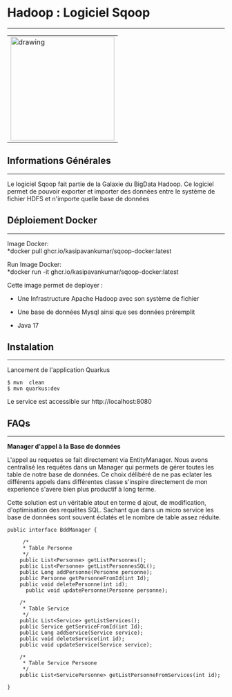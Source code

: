 ﻿## <h1>Hadoop : Logiciel Sqoop</h1>
***
<table><tr>
  <td><img src="https://github.com/user-attachments/assets/62ab5754-1b98-4a7f-9059-9f434548bea7" alt="drawing" height="240px"/></td>
</tr></table>

## Informations Générales
***
Le logiciel Sqoop fait partie de la Galaxie du BigData Hadoop.
Ce logiciel permet de pouvoir exporter et importer des données entre le système de fichier HDFS et n'importe quelle base de données

## Déploiement Docker
***
Image Docker:<br/>
*docker pull ghcr.io/kasipavankumar/sqoop-docker:latest<br/>

Run Image Docker:<br/>
*docker run -it ghcr.io/kasipavankumar/sqoop-docker:latest<br/>

Cette image permet de deployer :
* Une Infrastructure Apache Hadoop avec son système de fichier
* Une base de données Mysql ainsi que ses données préremplit

* Java 17
## Instalation
***
Lancement de l'application Quarkus<br>
```
$ mvn  clean
$ mvn quarkus:dev
```
Le service est accessible sur http://localhost:8080

## FAQs
***
**Manager d'appel à la Base de données**

L'appel au requetes se fait directement via EntityManager.
Nous avons centralisé les requêtes dans un Manager qui permets de gérer toutes les table de notre base de données.
Ce choix délibéré de ne pas eclater les différents appels dans différentes classe s'inspire directement de mon experience s'avere bien plus productif à long terme.

Cette solution est un véritable atout en terme d ajout, de modification, d'optimisation des requêtes SQL. 
Sachant que dans un micro service les base de données sont souvent éclatés et le nombre de table assez réduite.

```
public interface BddManager {
    
     /*
     * Table Personne
     */
    public List<Personne> getListPersonnes();
    public List<Personne> getListPersonnesSQL();
    public Long addPersonne(Personne personne);
    public Personne getPersonneFromId(int Id);
    public void deletePersonne(int id);
	  public void updatePersonne(Personne personne);
	
    /*
     * Table Service
     */
    public List<Service> getListServices();
    public Service getServiceFromId(int Id);
    public Long addService(Service service);
    public void deleteService(int id);
    public void updateService(Service service);

    /*
     * Table Service Persoone
     */
    public List<ServicePersonne> getListPersonneFromServices(int id);

}
```




